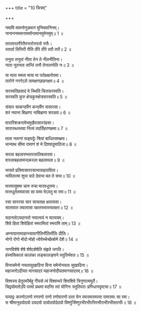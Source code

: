 +++
title = "10 चित्रम्"

+++
  
नमामि मामनोनुन्नमानं मुनिममानिनम्।  
नानाननममानाममोंनामानमुमेनमुम्॥ 1 ॥  

[^1]: द्व्यक्षरं पद्यम्. नमानि नमस्करोमि. कम्. उं विष्णुम्. न केवलं तमेव अपि तु उमेनं पार्वतीनाथम्. हरिहरमित्यर्थः. किं भूतम्. मामनोनुमन्नानं मा लक्ष्मीस्तस्या मनसो नुन्नोऽपहृतो मानो येन स तथा तं लक्ष्मीचाञ्चल्यगर्वापहारिणम्. पुo किंo. मुनिं योगीश्वरं अमानिनं मानरहितम्. पुo किंo नानाननं नानाविधानि आननानि मुखानि यस्यासौ तं दशावतारत्वादनेकविधमुखम्. पुo किंo. अमानामं अमानमाकाशममति अतिक्रामतीत्यमानामस्तम्. पुo. किंo. अमानामं अमानमाकाशममति अतिक्रामतीत्यमानामस्तम्. पुo किंo. ओंनामानं ब्रह्मस्वरूपम्. एवंविधं उमेनं हरं उं हरिं च नमामि.
 
तारतारतरैरेतैरुत्तरोत्तरतो रुतैः।  
रतार्ता तित्तिरी रौति तीरे तीरे तरौ तरौ॥ 2 ॥  

[^2]: द्व्यक्षरः.
 
तनुता तनुतां नीता तेन ते नीतनीतिना।  
नाता नूतनता तान्तिं तनौ तेनातनोति नः॥ 3 ॥  

[^3]: द्व्यक्षरः.
 
या माता ममता माया मा परोक्षक्षरोपमा।  
तारोने गगनेऽरो तामक्षगछछगक्षम॥ 4 ॥  

[^4]: उ इति सम्बोधनम्. हे अक्षगछछगक्षम अक्षैरिन्द्रियैर्गच्छन्ति प्रतिपद्यन्ते ते अक्षगच्छाः विषयाः तेषां छगः नाशः तत्र क्षमः समर्थः तस्य सम्बोधनम्. हे महायोगिन्. गगने आकाशे तां अर प्राप. किंभूते गगने. तारोने ताराभिः ऊनं तस्मिन्. तां काम्. या माता अर्थात् विश्वस्य माता. पुo कीo. या ममता ममतास्वरूपेण वर्तते. या वैष्णवी माया. पुo कीo. या मा लक्ष्मीः. पुo कीo. या परोक्षक्षरोपमा परश्चासौ उक्षा च परोक्षा वृषभः तेन क्षरति गच्छतीति स श्रीमहादेवः तेन उपमीयतेति सा.
 
सरस्वतिप्रसादं मे स्थितिं चित्तसरस्वति।  
सरस्वति कुरु क्षेत्रकुरुक्षेत्रसरस्वति॥ 5 ॥  

[^5]: स्वतिप्रसादं सुन्दरातिप्रसन्नतां सर प्राप्नुहि. चित्तसरस्वति चित्तसमुद्रे. क्षेत्रं शरीरमेव कुरुक्षेत्रं तत्र सरस्वत्याख्यनदीरूपे. नद्याः समुद्रस्थितेरौचित्येन मम चित्तसमुद्रे स्थितिं कुरु इत्यर्थः.
 
संसार साकन्दर्पेण कन्दर्पेण ससारसा।  
शरं नवाना बिभ्राणा नाबिभ्राणा शरन्नवा॥ 6 ॥  

[^6]: नवा शरत् कन्दर्परूपेण दर्पेण साकं ससार. किंभूता. ससारसा सारसेन पक्षिविशेषेण पद्मेन वा सहिता. शरं काण्डं बिभ्राणा पोषयन्ती. परिपाकं प्रापयन्तीत्यर्थः. नवाना नवमनः शकटं कर्दमाभावेन पथि यस्यां सा. न अविभ्राणा वीनां पक्षिणां भ्राणः शब्दः न तेन रहिता च.
 
मारारिशक्ररामेभमुखैरासाररंहसा।  
सारारब्धस्तवा नित्यं तदर्तिहरणक्षमा॥ 7 ॥  

[^7]: खड्गबन्धोऽयम्. उमा गौरी शं सुखं मे मह्यं दिश्याद्देश्यात्. कीदृशी. आदिजा जगदादिभवा. तथा मारारिः शंभुः, शक्र इन्द्रः, रामो जामदग्नयो दाशरथिर्वा, इभमुखो गणाधिपस्तैरासाररंहसा वेगवर्षवद्वेगेनादरावेशात्सार उत्कृष्ट आरब्धः प्रकृतः स्तवः स्तुतिर्यस्याः सा. तथा नित्यं सदा तेषां मारारिप्रभृतीनामर्तेः पीडाया हरणेऽपनयने क्षमा समर्था. तथा नतानां मातेव माता. वत्सलत्वात्. तथा सङ्घट्टः समूहः कासां श्रियामृद्धीनाम्. तथा बाधितो नाशितो भक्तानां सम्भ्रमो भयं यया सा तथाभूता. तथा मान्या पूज्या. अथ सीमा मर्यादा रामाणां स्त्रीणाम्. सर्वोत्तमेत्यर्थः.
 
माता नतानां सङ्घट्टेः श्रियां बाधितसम्भ्रमा।  
भान्याथ सीमा रामाणं शं मे दिश्यादुमादिजा॥ 8 ॥  

[^8]: खड्गबन्धोऽयम्. उमा गौरी शं सुखं मे मह्यं दिश्याद्देश्यात्. कीदृशी. आदिजा जगदादिभवा. तथा मारारिः शंभुः, शक्र इन्द्रः, रामो जामदग्नयो दाशरथिर्वा, इभमुखो गणाधिपस्तैरासाररंहसा वेगवर्षवद्वेगेनादरावेशात्सार उत्कृष्ट आरब्धः प्रकृतः स्तवः स्तुतिर्यस्याः सा. तथा नित्यं सदा तेषां मारारिप्रभृतीनामर्तेः पीडाया हरणेऽपनयने क्षमा समर्था. तथा नतानां मातेव माता. वत्सलत्वात्. तथा सङ्घट्टः समूहः कासां श्रियामृद्धीनाम्. तथा बाधितो नाशितो भक्तानां सम्भ्रमो भयं यया सा तथाभूता. तथा मान्या पूज्या. अथ सीमा मर्यादा रामाणां स्त्रीणाम्. सर्वोत्तमेत्यर्थः.
 
सरला बहलारम्भतरलालिबलारवा।  
वारलाबहलामन्दकरला बहलामला॥ 9 ॥  

[^9]: मुरजबन्धोऽयम्. शरद्वर्णनमेतत्. सरलो दीर्घ आसमन्ताद्बहलेन प्रभूतेनारम्भेण तरलानां चञ्चलानामलिबलानां भ्रमरसैन्यानामारवः शब्दो यस्यां सा सरलाबहलारम्भतरलालिबलारवा. तथा वारलाभिर्हंसीभिर्बहला सन्तता. यदि वा वारेण परिपाट्या लावो लवनं येषां तानि तथाविधानि हलानि हलकृष्टधान्यक्षेत्राणि यस्यां सा तथाविधा. तथा करं लान्ति गृह्णन्ति ये ते करला नृपाः। अमन्दा यात्रायां सोद्यमाः करला यस्यां सा तथाविधा तथा बहलानि प्रभूतान्यामलान्यामलकीफलानि यस्यां सा तथाविधा. यदि वा बहलमत्यर्थममला निर्मला बहुलामला.
 
भासते प्रतिमासाररसाभाताहताविता।  
भावितात्मा शुभा वादे देवाभा बत ते सभा॥ 10 ॥  

[^10]: पद्मबन्धः.
 
मारमासुषमा चारु रुचा मारवधूत्तमा।  
मात्तधूर्ततमावासा सा वामा मेऽस्तु मा रमा॥ 11 ॥  

[^11]: पद्मबन्धः.
 
रसा साररसा सार सायताक्ष क्षतायसा।  
सातावात तवातासा रक्षतस्त्वस्त्वतक्षर॥ 12 ॥  

[^12]: सर्वतोभद्रः. हे सार उत्कृष्ट, तव रक्षतः पालयतः सतः सा रसा पृथ्वी सारसा उत्कृष्टरसास्तु भवतु. हे आयताक्ष दीर्घलोचन, तथा सा क्षतायसा चास्तु क्षतो नाशित आयोऽर्थागमो यैस्ते क्षतायाश्चौरादयस्तान्स्यत्यन्तं नयतीति कृत्वा. तथा सातं सुखमवतीति सातावा, श्रेयस्करीत्यर्थः. अस्त्विति सर्वत्र योज्यम्. हे अत, अतति नित्यमेवोद्यमं भजत इत्यर्थ. तथा अतासा अक्षया रसा. भवत्वित्यत्रापि योगः तुर्नियमे. रक्षत एव, न त्ववलिप्तस्य. तथा हे अतक्षर तक्षणं तक्षस्तनूकरणं तं राति ददातीति तक्षरः, न तक्षरोऽतक्षरः. पुष्टिद इत्यर्थः.
 
यदानतोऽयदानतो नयात्ययं न यात्ययम्।  
शिवे हितां शिवेहितां स्मरामितां स्मरामि ताम्॥ 13 ॥  

[^13]: यस्यामानतोऽयं जनः न यात्ययं नीतिविश्लेषं न याति. कुतः अयदानतः अर्थात् तयैवास्य शुभावहविधिदानात्. शिवे मङ्गले हितां अनुकूलाम्. शिवेन महादेवेन ईहितां प्रार्थनीयाम्. स्मरेण कन्दर्पेण अमितां मातुमयोग्याम्. अनभिभूतामित्यर्थः.
 
अम्नायानामाहान्त्यावागीतिर्नीतिर्भीतिः प्रीतिः।  
भोगो रोगो मोदो मोहो ध्येयेच्चेच्छेत्क्षेमे देशे॥ 14 ॥  

[^14]: चतुर्मात्रिको विद्युन्मालाछन्दः. आम्नायानां वेदानामन्त्या वाक् उपनिषद् आह अकथयत्. किम्. ईतिः नीतिः भीतिः प्रीतिः भोगः रोगः मोदः मोहः क्षेमे शुभे देशे स्थाने आत्मपरात्मनोः ध्येयेत् इच्छेच्च.
 
नागविशेषे शेषे शेषेऽशेषेति संहृते जगति।  
हंस्यसिकालं कालंका लङ्कालङ्घने स्तुतिर्भवतः॥ 15 ॥  

[^15]: सानुप्रासः. हे राम, त्वया अशेषे समस्तेऽपि जगति संहृते त्वं नागविशेषे शेषनागे शेषे स्वपिषि तथा असिवत् खड्गवत् कालं कृष्णं कालं हंसि मारयसि. अतो भवतस्तव लङ्काया लङ्घने पारगमने का स्तुतिः स्तवनं न किमपीत्यर्थः.
 
विनायमेनो नयतासुखादिना विना यमेनोनयता सुखादिना।  
महाजनोऽदीयत मानसादरं महाजनोदीयतमानसादरम्॥ 16 ॥  

[^16]: मृतं जटायुषं दृष्ट्वा रामं प्रति लक्ष्मणोक्तिरियम्. अयं विना पक्षिस्वरूपः पुरुषः जटायुः यमेन यतमानसादरं यतमानानां रक्षितुमुद्यतानां सादं विषादं राति ददातीति तत् यथा स्यात्तथा अरं शीघ्रं मानसात् मानसं चित्तमेव मानसं मानससरस्तस्मात् अदीयत अखण्ड्यत. अयं किंभूतः. महाजनः महात्मा महाजनोदी च महं उत्सवमजन्ति क्षिपन्ति ये दुर्जनास्तन्नोदी तदपसारकः. यमेन किंभूतेन. एनो विना अपराधमृते नयता स्वपुरं प्रापयता असुखादिना प्राणभक्षकेण सुखादिना ऊनयता च हीनं कुर्वता च इत्यर्थः.
 
विश्वस्य हेतुरमरैर्बहु गीयसे त्वं विश्वम्भरे शिवशिवे त्रिगुणात्ममूर्ते।  
चिद्व्योमतोऽपि परमां प्रथमां वदन्ति त्वां योगिनः स्तुतिपराः प्रणिधानदृष्ट्या॥ 17 ॥  

[^17]: अस्य वसन्ततिलकाछन्दसो दुर्गास्तुतिरूपस्य पद्यस्य चतुर्णामपि पादानां षष्ठसप्तमाष्टमाक्षरलोपेन इन्द्रवज्रावृत्तं शिवस्तुतिश्च जायते.
 
पायाद्वः करणोऽरणो रणरणो राणो रणोवारणो दत्ता येन रमारमारमरमा रामारमाः सा रमा।  
स श्रीमानुदयोदयो दयदयो दायोदयोदेदयो विष्णुर्जिष्णुरभीरभीरभिरभीराभीरभीसारभीः॥ 18 ॥  

[^18]: सः पुराणप्रसिद्धः. वेवेष्टि व्याप्नोतीति विष्णुर्भगवान्वो युष्मान्पायादित्यर्थः. वः इति बहुवचनेन सर्वसमत्वं सूचितम्. माययास्पृष्टस्य तस्य कथं रक्षकत्वं भवत्वित्यत आह. श्रीमानिति. श्रीर्नित्यमस्यास्तीति श्रीमान् माया विनाभूदित्यर्थः. ननु बहूनां रक्षणपरिपन्थिनां विद्यमानत्वात्कथमस्य रक्षकत्वमित्याह. विष्णुरिति. जयनशीलः इत्यर्थः. तथा च रक्षणपरिपन्थिनोऽपि तद्वशगा इति भावः. इदानीं वः इति बहुवचनोक्तं सर्वसमत्वं द्रढयितुमवतारविशेषान्विशेषणमुखेनाह. करण इति. कं जलं रणति गच्छतीति करणः. मत्स्यकूर्मावतारवानित्यर्थः. पुनः अरणः न विद्यते रणः सङ्ग्रामो यस्य स तथा. अनेन च ब्रह्मकर्ममात्रप्रणयी वामनावतार उक्तो भवति. यस्येति शेषः. स कः. यस्य विष्णोः राणः रणस्यायं राणाः; रणसम्बन्धीत्यर्थः. रणरणः रणाच्छब्दाज्जायमानो रणः शब्दो रणरणः प्रतिशब्दः रणोवारणः रणस्य उः लक्षणं व्रणादिचिह्नं येषां ते रणवः वीराः तान् वारयतीति रणोवारणः अभूत्. उकारस्त्विह लक्षणम्. अनेन नृसिंहावतार उक्तो भवति. कः सः. येन अरं शीघ्रं अरीणां समूहो आरं अरिवृन्दं मिनोति हिनस्तीति आरमाः तेन आरमा अरिकुलनिहन्त्रा रमा लक्ष्मीर्विप्रेभ्यो विश्राणिता दत्ता. तथा रमया रमते असौ रमारमो विष्णुस्तस्मिन्रमन्ते ते रमारमरमाः ब्राह्मणास्तान् आरमयति आह्लादयति सः तथा आस बभूवेत्यर्थः. अनेन क्षत्रियान्तकारिपरशुरामावतार उक्तो भवति. पुo कo उदयोदयः. याति प्राप्नोतीति यः न यः अयः अप्राप्तः उदयो येन तत् अयोदयं भूधरादि. उत् उद्धृतं अयोदयं अप्राप्तोदयं जलनिमग्नं भूधरादि येन सः तथा. अनेन आदिवराह उक्तो भवति. पुo कo. अदयदयः अदयेषु दयते स तथा. क्रूरेष्वपि दयावानित्यर्थः. अनेन बौद्धावतार उक्तो भवति. पुo कo. दायोदयोदेदयः दायार्थं विभागार्थं उद्धृतं अयो लोमयं शस्त्रं यैस्ते दायोदयाः धार्तराष्ट्राः तान्द्यति खण्डयतीति तथाविधोऽर्जुनः तस्मिन् दयते स तथा. अनेन कृष्णावतार उक्तो भवति. पुo कo. अभीरभीरभिः पराङ्गनाहरणादिभ्यः कृत्येभ्यो अभीरा निर्भयाः रावणादयस्तेषु भियै भयार्थं रभते राभस्येन वर्तते स तथा. अनेन रामावतार उक्तो भवति. पुo कo. अभीराभीरभीसारभीः अभीराः शूराः भीराः कातराः तेष्वपि कोट्या लोभादिवशात् भियं सारयन्ति प्रयच्छन्ति ते दुष्टम्लेच्छास्तेषां भीः यस्मात् स तथा. अनेन कल्क्यवतार उक्तो भवति.
 
